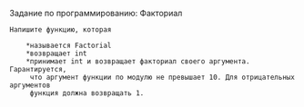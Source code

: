 Задание по программированию: Факториал

	Напишите функцию, которая

		*называется Factorial
		*возвращает int
		*принимает int и возвращает факториал своего аргумента. Гарантируется, 
		 что аргумент функции по модулю не превышает 10. Для отрицательных аргументов 
		 функция должна возвращать 1.